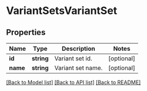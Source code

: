 # VariantSetsVariantSet

## Properties
Name | Type | Description | Notes
------------ | ------------- | ------------- | -------------
**id** | **string** | Variant set id. | [optional] 
**name** | **string** | Variant set name. | [optional] 

[[Back to Model list]](../../README.md#documentation-for-models) [[Back to API list]](../../README.md#documentation-for-api-endpoints) [[Back to README]](../../README.md)

